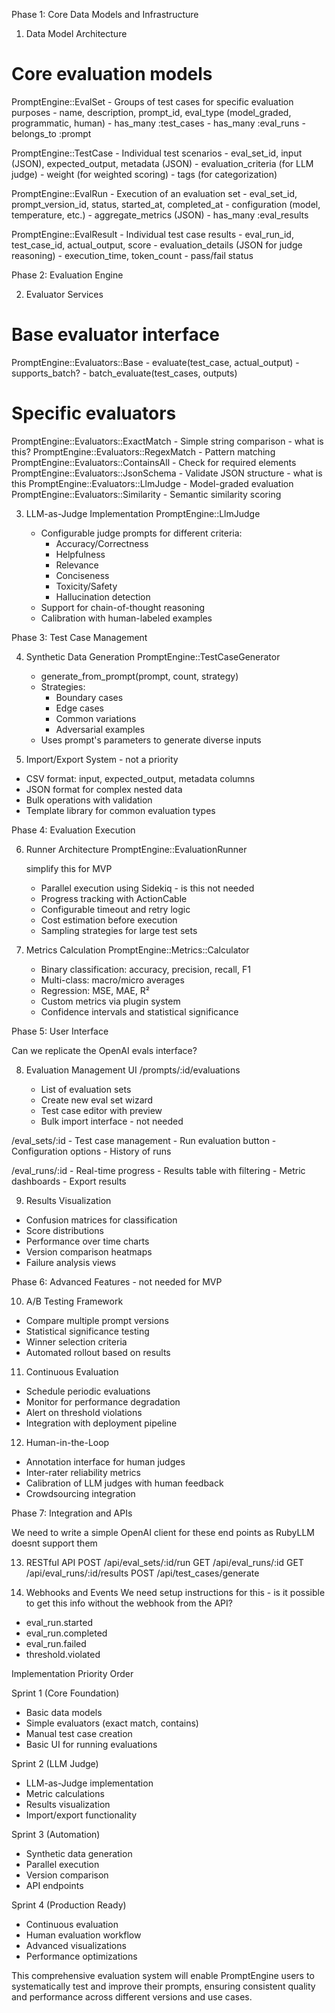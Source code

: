 Phase 1: Core Data Models and Infrastructure

1. Data Model Architecture

# Core evaluation models

PromptEngine::EvalSet - Groups of test cases for specific evaluation purposes - name, description,
prompt_id, eval_type (model_graded, programmatic, human) - has_many :test_cases - has_many
:eval_runs - belongs_to :prompt

PromptEngine::TestCase - Individual test scenarios - eval_set_id, input (JSON), expected_output,
metadata (JSON) - evaluation_criteria (for LLM judge) - weight (for weighted scoring) - tags (for
categorization)

PromptEngine::EvalRun - Execution of an evaluation set - eval_set_id, prompt_version_id, status,
started_at, completed_at - configuration (model, temperature, etc.) - aggregate_metrics (JSON) -
has_many :eval_results

PromptEngine::EvalResult - Individual test case results - eval_run_id, test_case_id, actual_output,
score - evaluation_details (JSON for judge reasoning) - execution_time, token_count - pass/fail
status

Phase 2: Evaluation Engine

2. Evaluator Services

# Base evaluator interface

PromptEngine::Evaluators::Base - evaluate(test_case, actual_output) - supports_batch? -
batch_evaluate(test_cases, outputs)

# Specific evaluators

PromptEngine::Evaluators::ExactMatch - Simple string comparison - what is this?
PromptEngine::Evaluators::RegexMatch - Pattern matching PromptEngine::Evaluators::ContainsAll -
Check for required elements PromptEngine::Evaluators::JsonSchema - Validate JSON structure - what is
this PromptEngine::Evaluators::LlmJudge - Model-graded evaluation
PromptEngine::Evaluators::Similarity - Semantic similarity scoring

3. LLM-as-Judge Implementation PromptEngine::LlmJudge

   - Configurable judge prompts for different criteria:
     - Accuracy/Correctness
     - Helpfulness
     - Relevance
     - Conciseness
     - Toxicity/Safety
     - Hallucination detection
   - Support for chain-of-thought reasoning
   - Calibration with human-labeled examples

Phase 3: Test Case Management

4. Synthetic Data Generation PromptEngine::TestCaseGenerator

   - generate_from_prompt(prompt, count, strategy)
   - Strategies:
     - Boundary cases
     - Edge cases
     - Common variations
     - Adversarial examples
   - Uses prompt's parameters to generate diverse inputs

5. Import/Export System - not a priority

- CSV format: input, expected_output, metadata columns
- JSON format for complex nested data
- Bulk operations with validation
- Template library for common evaluation types

Phase 4: Evaluation Execution

6. Runner Architecture PromptEngine::EvaluationRunner

   simplify this for MVP

   - Parallel execution using Sidekiq - is this not needed
   - Progress tracking with ActionCable
   - Configurable timeout and retry logic
   - Cost estimation before execution
   - Sampling strategies for large test sets

7. Metrics Calculation PromptEngine::Metrics::Calculator

   - Binary classification: accuracy, precision, recall, F1
   - Multi-class: macro/micro averages
   - Regression: MSE, MAE, R²
   - Custom metrics via plugin system
   - Confidence intervals and statistical significance

Phase 5: User Interface

Can we replicate the OpenAI evals interface?

8. Evaluation Management UI /prompts/:id/evaluations

   - List of evaluation sets
   - Create new eval set wizard
   - Test case editor with preview
   - Bulk import interface - not needed

/eval_sets/:id - Test case management - Run evaluation button - Configuration options - History of
runs

/eval_runs/:id - Real-time progress - Results table with filtering - Metric dashboards - Export
results

9. Results Visualization

- Confusion matrices for classification
- Score distributions
- Performance over time charts
- Version comparison heatmaps
- Failure analysis views

Phase 6: Advanced Features - not needed for MVP

10. A/B Testing Framework

- Compare multiple prompt versions
- Statistical significance testing
- Winner selection criteria
- Automated rollout based on results

11. Continuous Evaluation

- Schedule periodic evaluations
- Monitor for performance degradation
- Alert on threshold violations
- Integration with deployment pipeline

12. Human-in-the-Loop

- Annotation interface for human judges
- Inter-rater reliability metrics
- Calibration of LLM judges with human feedback
- Crowdsourcing integration

Phase 7: Integration and APIs

We need to write a simple OpenAI client for these end points as RubyLLM doesnt support them

13. RESTful API POST /api/eval_sets/:id/run GET /api/eval_runs/:id GET /api/eval_runs/:id/results
    POST /api/test_cases/generate

14. Webhooks and Events We need setup instructions for this - is it possible to get this info
    without the webhook from the API?

- eval_run.started
- eval_run.completed
- eval_run.failed
- threshold.violated

Implementation Priority Order

Sprint 1 (Core Foundation)

- Basic data models
- Simple evaluators (exact match, contains)
- Manual test case creation
- Basic UI for running evaluations

Sprint 2 (LLM Judge)

- LLM-as-Judge implementation
- Metric calculations
- Results visualization
- Import/export functionality

Sprint 3 (Automation)

- Synthetic data generation
- Parallel execution
- Version comparison
- API endpoints

Sprint 4 (Production Ready)

- Continuous evaluation
- Human evaluation workflow
- Advanced visualizations
- Performance optimizations

This comprehensive evaluation system will enable PromptEngine users to systematically test and
improve their prompts, ensuring consistent quality and performance across different versions and use
cases.

